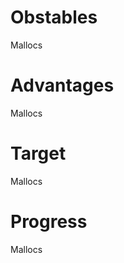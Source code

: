 Obstables
=========

Mallocs

Advantages
==========

Mallocs

Target
======

Mallocs

Progress
========

Mallocs
